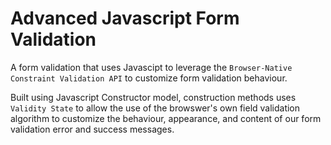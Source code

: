 # Advanced Javascript Form Validation

A form validation that uses Javascipt to leverage the `Browser-Native Constraint Validation API` to customize form validation behaviour.

Built using Javascript Constructor model, construction methods uses `Validity State` to allow the use of the browswer's own field validation algorithm to customize the behaviour, appearance, and content of our form validation error and success messages.